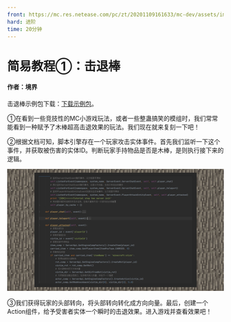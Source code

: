 ```yaml
---
front: https://mc.res.netease.com/pc/zt/20201109161633/mc-dev/assets/img/6_1.3bed48ba.jpg
hard: 进阶
time: 20分钟
---
```


# 简易教程①：击退棒



#### 作者：境界



击退棒示例包下载：[下载示例包](https://g79.gdl.netease.com/guidedemo-case10.zip)。

①在看到一些竞技性的MC小游戏玩法，或者一些整蛊搞笑的模组时，我们常常能看到一种赋予了木棒超高击退效果的玩法。我们现在就来复刻一下吧！

②根据文档可知，脚本引擎存在一个玩家攻击实体事件。首先我们监听一下这个事件，并获取被伤害的实体ID。判断玩家手持物品是否是木棒，是则执行接下来的逻辑。

![](./images/6_1.jpg)



③我们获得玩家的头部转向，将头部转向转化成方向向量。最后，创建一个Action组件，给予受害者实体一个瞬时的击退效果。进入游戏并查看效果吧！

